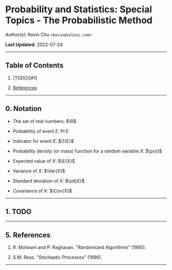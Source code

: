 Probability and Statistics: Special Topics - The Probabilistic Method
=====================================================================

*Author(s)*: Kevin Chu `<kevin@velexi.com>`

__Last Updated__: 2022-07-24

--------------------------------------------------------------------------------------------

Table of Contents
-----------------

1. [TODO][#1]

5. [References][#5]

--------------------------------------------------------------------------------------------

## 0. Notation

* $\newcommand{\R}{\mathbb{R}}$
  The set of real numbers: $\R$

* $\newcommand{\Pr}[1]{{\mathbb{P}\left[{#1}\right]}}$
  Probability of event $E$: $\Pr{E}$

* $\newcommand{\1}[1]{{\mathbf{1}_{\left\{{#1}\right\}}}}$
  Indicator for event $E$: $\1{E}$

* $\newcommand{\p}[1]{{p\left({#1}\right)}}$
  Probability density (or mass) function for a random variable $X$: $\p{x}$

* $\newcommand{\E}[1]{{\mathbb{E}\left[{#1}\right]}}$
  Expected value of $X$: $\E{X}$

* $\newcommand{\Var}[1]{{\operatorname{Var}}{\left(#1\right)}}$
  Variance of $X$: $\Var{X}$

* $\newcommand{\sd}[1]{\sigma{\left(#1\right)}}$
  Standard deviation of $X$: $\sd{X}$

* $\newcommand{\Cov}[1]{{\operatorname{Cov}}{\left(#1\right)}}$
  Covariance of $X$: $\Cov{X}$

--------------------------------------------------------------------------------------------

## 1. TODO

--------------------------------------------------------------------------------------------

## 5. References

1. R. Motwani and P. Raghavan. "Randomized Algorithms" (1995).

2. S.M. Ross. "Stochastic Processes" (1996).

--------------------------------------------------------------------------------------------

[----------------------------------- INTERNAL LINKS -----------------------------------]: #

[#5]: #5-references

[----------------------------------- EXTERNAL LINKS -----------------------------------]: #
